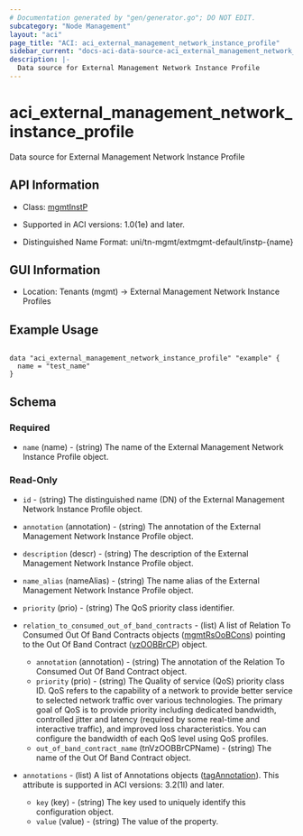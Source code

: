 ```yaml
---
# Documentation generated by "gen/generator.go"; DO NOT EDIT.
subcategory: "Node Management"
layout: "aci"
page_title: "ACI: aci_external_management_network_instance_profile"
sidebar_current: "docs-aci-data-source-aci_external_management_network_instance_profile"
description: |-
  Data source for External Management Network Instance Profile
---
```


# aci_external_management_network_instance_profile #

Data source for External Management Network Instance Profile

## API Information ##

* Class: [mgmtInstP](https://pubhub.devnetcloud.com/media/model-doc-latest/docs/app/index.html#/objects/mgmtInstP/overview)

* Supported in ACI versions: 1.0(1e) and later.

* Distinguished Name Format: uni/tn-mgmt/extmgmt-default/instp-{name}

## GUI Information ##

* Location: Tenants (mgmt) -> External Management Network Instance Profiles

## Example Usage ##

```hcl

data "aci_external_management_network_instance_profile" "example" {
  name = "test_name"
}

```

## Schema

### Required

* `name` (name) - (string) The name of the External Management Network Instance Profile object.

### Read-Only

* `id` - (string) The distinguished name (DN) of the External Management Network Instance Profile object.
* `annotation` (annotation) - (string) The annotation of the External Management Network Instance Profile object.
* `description` (descr) - (string) The description of the External Management Network Instance Profile object.
* `name_alias` (nameAlias) - (string) The name alias of the External Management Network Instance Profile object.
* `priority` (prio) - (string) The QoS priority class identifier.

* `relation_to_consumed_out_of_band_contracts` - (list) A list of Relation To Consumed Out Of Band Contracts objects ([mgmtRsOoBCons](https://pubhub.devnetcloud.com/media/model-doc-latest/docs/app/index.html#/objects/mgmtRsOoBCons/overview)) pointing to the Out Of Band Contract ([vzOOBBrCP](https://pubhub.devnetcloud.com/media/model-doc-latest/docs/app/index.html#/objects/vzOOBBrCP/overview)) object.
  * `annotation` (annotation) - (string) The annotation of the Relation To Consumed Out Of Band Contract object.
  * `priority` (prio) - (string) The Quality of service (QoS) priority class ID. QoS refers to the capability of a network to provide better service to selected network traffic over various technologies. The primary goal of QoS is to provide priority including dedicated bandwidth, controlled jitter and latency (required by some real-time and interactive traffic), and improved loss characteristics. You can configure the bandwidth of each QoS level using QoS profiles.
  * `out_of_band_contract_name` (tnVzOOBBrCPName) - (string) The name of the Out Of Band Contract object.

* `annotations` - (list) A list of Annotations objects ([tagAnnotation](https://pubhub.devnetcloud.com/media/model-doc-latest/docs/app/index.html#/objects/tagAnnotation/overview)). This attribute is supported in ACI versions: 3.2(1l) and later.
  * `key` (key) - (string) The key used to uniquely identify this configuration object.
  * `value` (value) - (string) The value of the property.
